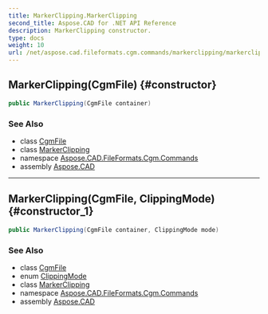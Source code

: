 ```yaml
---
title: MarkerClipping.MarkerClipping
second_title: Aspose.CAD for .NET API Reference
description: MarkerClipping constructor. 
type: docs
weight: 10
url: /net/aspose.cad.fileformats.cgm.commands/markerclipping/markerclipping/
---
```

## MarkerClipping(CgmFile) {#constructor}

```csharp
public MarkerClipping(CgmFile container)
```

### See Also

* class [CgmFile](../../../aspose.cad.fileformats.cgm/cgmfile/)
* class [MarkerClipping](../)
* namespace [Aspose.CAD.FileFormats.Cgm.Commands](../../markerclipping/)
* assembly [Aspose.CAD](../../../)

---

## MarkerClipping(CgmFile, ClippingMode) {#constructor_1}

```csharp
public MarkerClipping(CgmFile container, ClippingMode mode)
```

### See Also

* class [CgmFile](../../../aspose.cad.fileformats.cgm/cgmfile/)
* enum [ClippingMode](../../../aspose.cad.fileformats.cgm.enums/clippingmode/)
* class [MarkerClipping](../)
* namespace [Aspose.CAD.FileFormats.Cgm.Commands](../../markerclipping/)
* assembly [Aspose.CAD](../../../)


